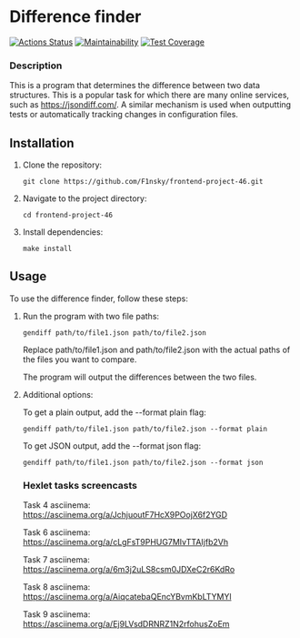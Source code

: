 # Difference finder

[![Actions Status](https://github.com/F1nsky/frontend-project-46/workflows/hexlet-check/badge.svg)](https://github.com/F1nsky/frontend-project-46/actions)
[![Maintainability](https://api.codeclimate.com/v1/badges/727434c725ea78375da8/maintainability)](https://codeclimate.com/github/F1nsky/frontend-project-46/maintainability)
[![Test Coverage](https://api.codeclimate.com/v1/badges/727434c725ea78375da8/test_coverage)](https://codeclimate.com/github/F1nsky/frontend-project-46/test_coverage)

### Description

This is a program that determines the difference between two data structures. This is a popular task for which there are many online services, such as https://jsondiff.com/. A similar mechanism is used when outputting tests or automatically tracking changes in configuration files.

## Installation

1. Clone the repository:
   ```
   git clone https://github.com/F1nsky/frontend-project-46.git
   ```
2. Navigate to the project directory:
   ```
   cd frontend-project-46
   ```
3. Install dependencies:
   ```
   make install
   ```

## Usage

To use the difference finder, follow these steps:

1. Run the program with two file paths:
   ```
   gendiff path/to/file1.json path/to/file2.json
   ```
   Replace path/to/file1.json and path/to/file2.json with the actual paths of the files you want to compare.
   
   The program will output the differences between the two files.
   
2. Additional options:
   
   To get a plain output, add the --format plain flag:
   ```
   gendiff path/to/file1.json path/to/file2.json --format plain
   ```
   To get JSON output, add the --format json flag:
   ```
   gendiff path/to/file1.json path/to/file2.json --format json
   ```
   ### Hexlet tasks screencasts

   Task 4 asciinema: https://asciinema.org/a/JchjuoutF7HcX9POojX6f2YGD

   Task 6 asciinema: https://asciinema.org/a/cLgFsT9PHUG7MIvTTAIjfb2Vh

   Task 7 asciinema: https://asciinema.org/a/6m3j2uLS8csm0JDXeC2r6KdRo

   Task 8 asciinema: https://asciinema.org/a/AiqcatebaQEncYBvmKbLTYMYl

   Task 9 asciinema: https://asciinema.org/a/Ej9LVsdDRNRZ1N2rfohusZoEm
